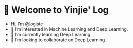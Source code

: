 # 👋 Welcome to Yinjie' Log

- Hi, I’m @logistc
- 👀 I’m interested in Machine Learning and Deep Learning.
- 🌱 I’m currently learning Deep Learning.
- 💞️ I’m looking to collaborate on Deep Learning
